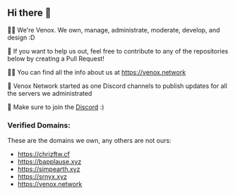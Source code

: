 ## Hi there 👋

🙋‍♀️ We're Venox. We own, manage, administrate, moderate, develop, and design :D

🌈 If you want to help us out, feel free to contribute to any of the repositories below by creating a Pull Request!

👩‍💻 You can find all the info about us at https://venox.network

🍿 Venox Network started as one Discord channels to publish updates for all the servers we administrated

🧙 Make sure to join the [Discord](https://venox.network/discord) :)


### Verified Domains:

These are the domains we own, any others are not ours:

- https://chrizftw.cf
- https://bapplause.xyz
- https://simpearth.xyz
- https://srnyx.xyz
- https://venox.network
